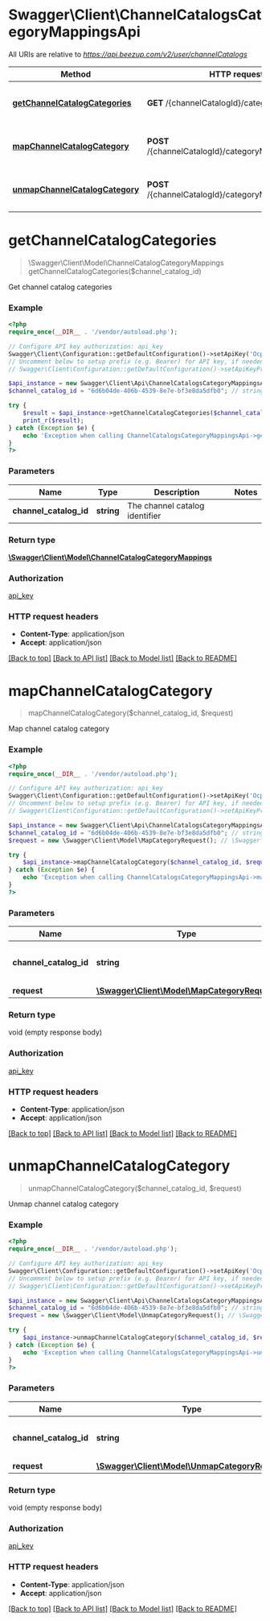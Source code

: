 # Swagger\Client\ChannelCatalogsCategoryMappingsApi

All URIs are relative to *https://api.beezup.com/v2/user/channelCatalogs*

Method | HTTP request | Description
------------- | ------------- | -------------
[**getChannelCatalogCategories**](ChannelCatalogsCategoryMappingsApi.md#getChannelCatalogCategories) | **GET** /{channelCatalogId}/categoryMappings | Get channel catalog categories
[**mapChannelCatalogCategory**](ChannelCatalogsCategoryMappingsApi.md#mapChannelCatalogCategory) | **POST** /{channelCatalogId}/categoryMappings/map | Map channel catalog category
[**unmapChannelCatalogCategory**](ChannelCatalogsCategoryMappingsApi.md#unmapChannelCatalogCategory) | **POST** /{channelCatalogId}/categoryMappings/unmap | Unmap channel catalog category


# **getChannelCatalogCategories**
> \Swagger\Client\Model\ChannelCatalogCategoryMappings getChannelCatalogCategories($channel_catalog_id)

Get channel catalog categories

### Example
```php
<?php
require_once(__DIR__ . '/vendor/autoload.php');

// Configure API key authorization: api_key
Swagger\Client\Configuration::getDefaultConfiguration()->setApiKey('Ocp-Apim-Subscription-Key', 'YOUR_API_KEY');
// Uncomment below to setup prefix (e.g. Bearer) for API key, if needed
// Swagger\Client\Configuration::getDefaultConfiguration()->setApiKeyPrefix('Ocp-Apim-Subscription-Key', 'Bearer');

$api_instance = new Swagger\Client\Api\ChannelCatalogsCategoryMappingsApi();
$channel_catalog_id = "6d6b04de-406b-4539-8e7e-bf3e8da5dfb0"; // string | The channel catalog identifier

try {
    $result = $api_instance->getChannelCatalogCategories($channel_catalog_id);
    print_r($result);
} catch (Exception $e) {
    echo 'Exception when calling ChannelCatalogsCategoryMappingsApi->getChannelCatalogCategories: ', $e->getMessage(), PHP_EOL;
}
?>
```

### Parameters

Name | Type | Description  | Notes
------------- | ------------- | ------------- | -------------
 **channel_catalog_id** | **string**| The channel catalog identifier |

### Return type

[**\Swagger\Client\Model\ChannelCatalogCategoryMappings**](../Model/ChannelCatalogCategoryMappings.md)

### Authorization

[api_key](../../README.md#api_key)

### HTTP request headers

 - **Content-Type**: application/json
 - **Accept**: application/json

[[Back to top]](#) [[Back to API list]](../../README.md#documentation-for-api-endpoints) [[Back to Model list]](../../README.md#documentation-for-models) [[Back to README]](../../README.md)

# **mapChannelCatalogCategory**
> mapChannelCatalogCategory($channel_catalog_id, $request)

Map channel catalog category

### Example
```php
<?php
require_once(__DIR__ . '/vendor/autoload.php');

// Configure API key authorization: api_key
Swagger\Client\Configuration::getDefaultConfiguration()->setApiKey('Ocp-Apim-Subscription-Key', 'YOUR_API_KEY');
// Uncomment below to setup prefix (e.g. Bearer) for API key, if needed
// Swagger\Client\Configuration::getDefaultConfiguration()->setApiKeyPrefix('Ocp-Apim-Subscription-Key', 'Bearer');

$api_instance = new Swagger\Client\Api\ChannelCatalogsCategoryMappingsApi();
$channel_catalog_id = "6d6b04de-406b-4539-8e7e-bf3e8da5dfb0"; // string | The channel catalog identifier
$request = new \Swagger\Client\Model\MapCategoryRequest(); // \Swagger\Client\Model\MapCategoryRequest | 

try {
    $api_instance->mapChannelCatalogCategory($channel_catalog_id, $request);
} catch (Exception $e) {
    echo 'Exception when calling ChannelCatalogsCategoryMappingsApi->mapChannelCatalogCategory: ', $e->getMessage(), PHP_EOL;
}
?>
```

### Parameters

Name | Type | Description  | Notes
------------- | ------------- | ------------- | -------------
 **channel_catalog_id** | **string**| The channel catalog identifier |
 **request** | [**\Swagger\Client\Model\MapCategoryRequest**](../Model/\Swagger\Client\Model\MapCategoryRequest.md)|  |

### Return type

void (empty response body)

### Authorization

[api_key](../../README.md#api_key)

### HTTP request headers

 - **Content-Type**: application/json
 - **Accept**: application/json

[[Back to top]](#) [[Back to API list]](../../README.md#documentation-for-api-endpoints) [[Back to Model list]](../../README.md#documentation-for-models) [[Back to README]](../../README.md)

# **unmapChannelCatalogCategory**
> unmapChannelCatalogCategory($channel_catalog_id, $request)

Unmap channel catalog category

### Example
```php
<?php
require_once(__DIR__ . '/vendor/autoload.php');

// Configure API key authorization: api_key
Swagger\Client\Configuration::getDefaultConfiguration()->setApiKey('Ocp-Apim-Subscription-Key', 'YOUR_API_KEY');
// Uncomment below to setup prefix (e.g. Bearer) for API key, if needed
// Swagger\Client\Configuration::getDefaultConfiguration()->setApiKeyPrefix('Ocp-Apim-Subscription-Key', 'Bearer');

$api_instance = new Swagger\Client\Api\ChannelCatalogsCategoryMappingsApi();
$channel_catalog_id = "6d6b04de-406b-4539-8e7e-bf3e8da5dfb0"; // string | The channel catalog identifier
$request = new \Swagger\Client\Model\UnmapCategoryRequest(); // \Swagger\Client\Model\UnmapCategoryRequest | 

try {
    $api_instance->unmapChannelCatalogCategory($channel_catalog_id, $request);
} catch (Exception $e) {
    echo 'Exception when calling ChannelCatalogsCategoryMappingsApi->unmapChannelCatalogCategory: ', $e->getMessage(), PHP_EOL;
}
?>
```

### Parameters

Name | Type | Description  | Notes
------------- | ------------- | ------------- | -------------
 **channel_catalog_id** | **string**| The channel catalog identifier |
 **request** | [**\Swagger\Client\Model\UnmapCategoryRequest**](../Model/\Swagger\Client\Model\UnmapCategoryRequest.md)|  |

### Return type

void (empty response body)

### Authorization

[api_key](../../README.md#api_key)

### HTTP request headers

 - **Content-Type**: application/json
 - **Accept**: application/json

[[Back to top]](#) [[Back to API list]](../../README.md#documentation-for-api-endpoints) [[Back to Model list]](../../README.md#documentation-for-models) [[Back to README]](../../README.md)

